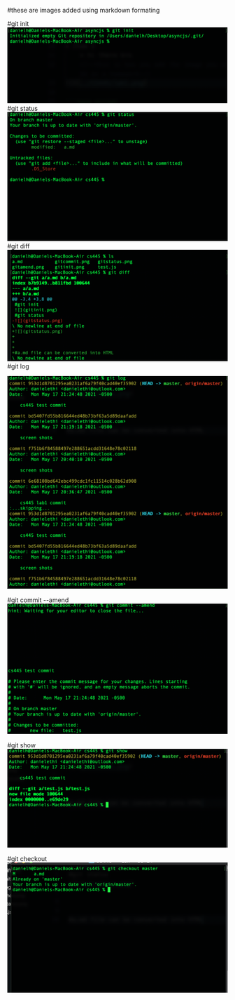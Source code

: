 #these are images added using markdown formating 

#git init
![image](gitinit.png)
#git status
![image](gitstatus.png)
#git diff
![image](gitdiff.png)
#git log

![image](gitlog.png)


#git commit --amend
![image](gitamend.png)

#git show
![image](gitshow.png)

#git checkout
![image](checkout.png)